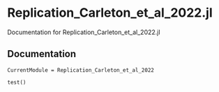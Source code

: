 # Replication_Carleton_et_al_2022.jl

Documentation for Replication_Carleton_et_al_2022.jl

## Documentation

```@meta
CurrentModule = Replication_Carleton_et_al_2022
```

```@docs
test()
```